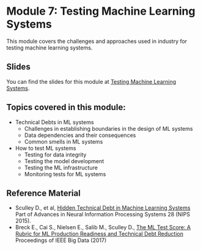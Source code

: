# Module 7: Testing Machine Learning Systems

This module covers the challenges and approaches used in industry for testing machine learning systems. 

## Slides

You can find the slides for this module at [Testing Machine Learning Systems](07_testing/07_testing_slides.pdf).


## Topics covered in this module:

- Technical Debts in ML systems
  - Challenges in establishing boundaries in the design of ML systems
  - Data dependencies and their consequences
  - Common smells in ML systems
- How to test ML systems
  - Testing for data integrity
  - Testing the model development
  - Testing the ML infrastructure
  - Monitoring tests for ML systems


## Reference Material

- Sculley D., et al, [Hidden Technical Debt in Machine Learning Systems](https://papers.nips.cc/paper/2015/hash/86df7dcfd896fcaf2674f757a2463eba-Abstract.html) Part of Advances in Neural Information Processing Systems 28 (NIPS 2015).
- Breck E.,  Cai S., Nielsen E., Salib M., Sculley D., [The ML Test Score: A Rubric for ML Production Readiness and Technical Debt Reduction](https://research.google/pubs/pub46555/) Proceedings of IEEE Big Data (2017)